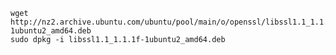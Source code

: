     wget http://nz2.archive.ubuntu.com/ubuntu/pool/main/o/openssl/libssl1.1_1.1.1f-1ubuntu2_amd64.deb
    sudo dpkg -i libssl1.1_1.1.1f-1ubuntu2_amd64.deb
